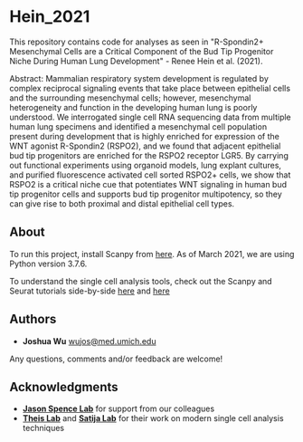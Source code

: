 # Hein_2021
This repository contains code for analyses as seen in "R-Spondin2+ Mesenchymal Cells are a Critical Component of the Bud Tip Progenitor Niche During Human Lung Development" - Renee Hein et al. (2021). 

Abstract: Mammalian respiratory system development is regulated by complex reciprocal signaling events that take place between epithelial cells and the surrounding mesenchymal cells; however, mesenchymal heterogeneity and function in the developing human lung is poorly understood. We interrogated single cell RNA sequencing data from multiple human lung specimens and identified a mesenchymal cell population present during development that is highly enriched for expression of the WNT agonist R-Spondin2 (RSPO2), and we found that adjacent epithelial bud tip progenitors are enriched for the RSPO2 receptor LGR5. By carrying out functional experiments using organoid models, lung explant cultures, and purified fluorescence activated cell sorted RSPO2+ cells, we show that RSPO2 is a critical niche cue that potentiates WNT signaling in human bud tip progenitor cells and supports bud tip progenitor multipotency, so they can give rise to both proximal and distal epithelial cell types.

## About

To run this project, install Scanpy from [here](https://github.com/theislab/scanpy). As of March 2021, we are using Python version 3.7.6.

To understand the single cell analysis tools, check out the Scanpy and Seurat tutorials side-by-side [here](https://scanpy-tutorials.readthedocs.io/en/latest/pbmc3k.html) and [here](https://satijalab.org/seurat/v3.0/pbmc3k_tutorial.html)

## Authors

* **Joshua Wu** wujos@med.umich.edu

Any questions, comments and/or feedback are welcome!

## Acknowledgments

* [**Jason Spence Lab**](http://www.jasonspencelab.com/) for support from our colleagues
* [**Theis Lab**](https://github.com/theislab) and [**Satija Lab**](https://satijalab.org/) for their work on modern single cell analysis techniques
